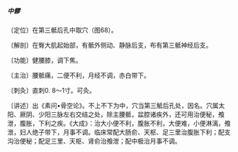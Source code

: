 ##### 中髎

〔定位〕在第三骶后孔中取穴（图68）。

〔解剖〕在臀大肌起始部，有骶外侧动、静脉后支，布有第三骶神经后支。

〔功能〕健腰膝，调下焦。

〔主治〕腰骶痛，二便不利，月经不调，赤白带下。

〔刺灸〕直刺0. 8〜1寸。可灸。

〔讲述〕出《素问•骨空论》。不上不下为中，穴当第三觝后孔处，因名。穴属太阳、厥阴、少阳三脉左右交结之处，除主腰骶，盆腔诸疾外，还可用治便秘，飧泄，腹胀，下利之疾。《大成》：治大小便不利，腹胀不利，大便难，小便淋漓，飧泄，妇人绝子带下，月事不调。临床常配大肠俞、天枢、足三里治腹胀下利；配支沟治便秘；配足三里、天枢、肾俞治飧泄；配中极治月事不调。
